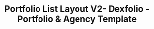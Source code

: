---
layout: "portfolio-list-layout-2"
title: "Portfolio List Layout V2- Dexfolio - Portfolio & Agency Template"
permalink: /portfolio-list-layout-2/
group: "Portfolio"
subgroup: "Portfolio Split"

############################ Sidebar ##################################
sidebar:
  title: "The standard chunk of Lorem Ipsum used"
  description: "There are many variations of passages of Lorem Ipsum available, but the majority have suffered alteration in some form, by injected humour, or randomised words which don't look even slightly believable."
  button:
    link: "/about"
    label: "Learn More"

############################ Breadcrumb ##################################
breadcrumb:
  title: "Portfolio"
  text: "Portfolio"
---